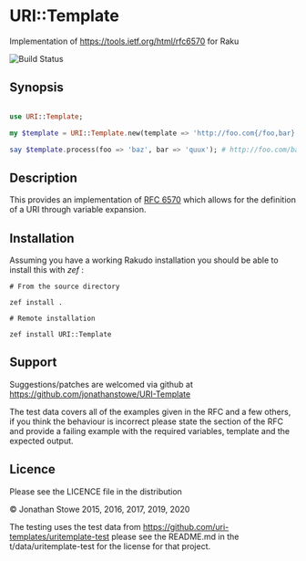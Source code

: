 # URI::Template 

Implementation of https://tools.ietf.org/html/rfc6570 for Raku

![Build Status](https://github.com/jonathanstowe/URI-Template/workflows/CI/badge.svg)

## Synopsis

```raku

use URI::Template;

my $template = URI::Template.new(template => 'http://foo.com{/foo,bar}');

say $template.process(foo => 'baz', bar => 'quux'); # http://foo.com/baz/quux

```

## Description

This provides an implementation of [RFC 6570](https://tools.ietf.org/html/rfc6570) which allows for the definition of a URI through variable expansion.

## Installation

Assuming you have a working Rakudo installation you should be able to install this with *zef* :

    # From the source directory
   
    zef install .

    # Remote installation

    zef install URI::Template

## Support

Suggestions/patches are welcomed via github at https://github.com/jonathanstowe/URI-Template

The test data covers all of the examples given in the RFC and a few others,
if you think the behaviour is incorrect please state the section of the RFC
and provide a failing example with the required variables, template and the
expected output.


## Licence

Please see the LICENCE file in the distribution

© Jonathan Stowe 2015, 2016, 2017, 2019, 2020

The testing uses the test data from https://github.com/uri-templates/uritemplate-test
please see the README.md in the t/data/uritemplate-test for the license for that project.


